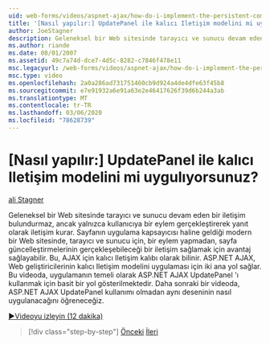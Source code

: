 ```yaml
---
uid: web-forms/videos/aspnet-ajax/how-do-i-implement-the-persistent-communications-pattern-with-the-updatepanel
title: '[Nasıl yapılır:] UpdatePanel ile kalıcı Iletişim modelini mi uygulıyorsunuz? | Microsoft Docs'
author: JoeStagner
description: Geleneksel bir Web sitesinde tarayıcı ve sunucu devam eden bir iletişim kurmaz, ancak yalnızca bir işlem gerçekleştiren kullanıcıya yanıt olarak iletişim kurar...
ms.author: riande
ms.date: 08/01/2007
ms.assetid: 49c7a74d-dce7-4d5c-8282-c7846f478e11
msc.legacyurl: /web-forms/videos/aspnet-ajax/how-do-i-implement-the-persistent-communications-pattern-with-the-updatepanel
msc.type: video
ms.openlocfilehash: 2a0a286ad731751460cb9d924a4de4dfe63f45b8
ms.sourcegitcommit: e7e91932a6e91a63e2e46417626f39d6b244a3ab
ms.translationtype: MT
ms.contentlocale: tr-TR
ms.lasthandoff: 03/06/2020
ms.locfileid: "78628739"
---
```

# <a name="how-do-i-implement-the-persistent-communications-pattern-with-the-updatepanel"></a>[Nasıl yapılır:] UpdatePanel ile kalıcı Iletişim modelini mi uygulıyorsunuz?

[ali Stagner](https://github.com/JoeStagner)

Geleneksel bir Web sitesinde tarayıcı ve sunucu devam eden bir iletişim bulundurmaz, ancak yalnızca kullanıcıya bir eylem gerçekleştirerek yanıt olarak iletişim kurar. Sayfanın uygulama kapsayıcısı haline geldiği modern bir Web sitesinde, tarayıcı ve sunucu için, bir eylem yapmadan, sayfa güncelleştirmelerinin gerçekleşebileceği bir iletişim sağlamak için avantaj sağlayabilir. Bu, AJAX için kalıcı Iletişim kalıbı olarak bilinir. ASP.NET AJAX, Web geliştiricilerinin kalıcı Iletişim modelini uygulaması için iki ana yol sağlar. Bu videoda, uygulamanın temeli olarak ASP.NET AJAX UpdatePanel 'ı kullanmak için basit bir yol gösterilmektedir. Daha sonraki bir videoda, ASP.NET AJAX UpdatePanel kullanımı olmadan aynı deseninin nasıl uygulanacağını öğreneceğiz.

[&#9654;Videoyu izleyin (12 dakika)](https://channel9.msdn.com/Blogs/ASP-NET-Site-Videos/how-do-i-implement-the-persistent-communications-pattern-with-the-updatepanel)

> [!div class="step-by-step"]
> [Önceki](how-do-i-use-the-conditional-updatemode-of-the-updatepanel.md)
> [İleri](how-do-i-localize-an-aspnet-ajax-application.md)
